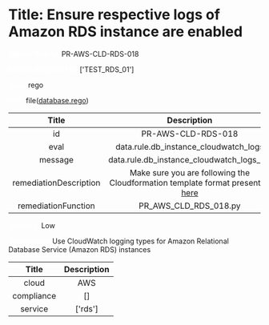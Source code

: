 



# Title: Ensure respective logs of Amazon RDS instance are enabled


***<font color="white">Master Test Id:</font>*** PR-AWS-CLD-RDS-018

***<font color="white">Master Snapshot Id:</font>*** ['TEST_RDS_01']

***<font color="white">type:</font>*** rego

***<font color="white">rule:</font>*** file([database.rego])  
  
  
  
  

|Title|Description|
| :---: | :---: |
|id|PR-AWS-CLD-RDS-018|
|eval|data.rule.db_instance_cloudwatch_logs|
|message|data.rule.db_instance_cloudwatch_logs_err|
|remediationDescription|Make sure you are following the Cloudformation template format presented <a href='https://docs.aws.amazon.com/AWSCloudFormation/latest/UserGuide/aws-properties-rds-database-instance.html#cfn-rds-dbinstance-enablecloudwatchlogsexports' target='_blank'>here</a>|
|remediationFunction|PR_AWS_CLD_RDS_018.py|


***<font color="white">Severity:</font>*** Low

***<font color="white">Description:</font>*** Use CloudWatch logging types for Amazon Relational Database Service (Amazon RDS) instances  
  
  

|Title|Description|
| :---: | :---: |
|cloud|AWS|
|compliance|[]|
|service|['rds']|



[database.rego]: https://github.com/prancer-io/prancer-compliance-test/tree/master/aws/cloud/database.rego
